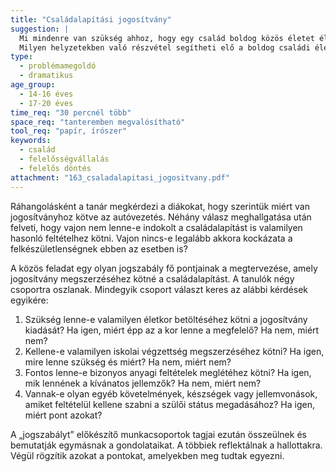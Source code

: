 ```yaml
---
title: "Családalapítási jogosítvány"
suggestion: | 
  Mi mindenre van szükség ahhoz, hogy egy család boldog közös életet éljen? 
  Milyen helyzetekben való részvétel segítheti elő a boldog családi életre való felkészülést?
type:
  - problémamegoldó
  - dramatikus
age_group:
  - 14-16 éves
  - 17-20 éves
time_req: "30 percnél több"
space_req: "tanteremben megvalósítható"
tool_req: "papír, írószer"
keywords: 
  - család
  - felelősségvállalás
  - felelős döntés
attachment: "163_csaladalapitasi_jogositvany.pdf"
---
```


Ráhangolásként a tanár megkérdezi a diákokat, hogy szerintük miért van jogosítványhoz kötve az autóvezetés. Néhány válasz meghallgatása után felveti, hogy vajon nem lenne-e indokolt a családalapítást is valamilyen hasonló feltételhez kötni. Vajon nincs-e legalább akkora kockázata a felkészületlenségnek ebben az esetben is?

A közös feladat egy olyan jogszabály fő pontjainak a megtervezése, amely jogosítvány megszerzéséhez kötné a családalapítást. A tanulók négy csoportra oszlanak. Mindegyik csoport választ keres az alábbi kérdések egyikére:

1. Szükség lenne-e valamilyen életkor betöltéséhez kötni a jogosítvány kiadását? Ha igen, miért épp az a kor lenne a megfelelő? Ha nem, miért nem?
2. Kellene-e valamilyen iskolai végzettség megszerzéséhez kötni? Ha igen, mire lenne szükség és miért? Ha nem, miért nem?
3. Fontos lenne-e bizonyos anyagi feltételek meglétéhez kötni? Ha igen, mik lennének a kívánatos jellemzők? Ha nem, miért nem?
4. Vannak-e olyan egyéb követelmények, készségek vagy jellemvonások, amiket feltételül kellene szabni a szülői státus megadásához? Ha igen, miért pont azokat?

A „jogszabályt” előkészítő munkacsoportok tagjai ezután összeülnek és bemutatják egymásnak a gondolataikat. A többiek reflektálnak a hallottakra. Végül rögzítik azokat a pontokat, amelyekben meg tudtak egyezni.
  
  
